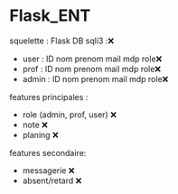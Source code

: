 # Flask_ENT

squelette :
Flask 
DB sqli3 :❌
  - user : ID nom prenom mail mdp role❌
  - prof : ID nom prenom mail mdp role❌
  - admin : ID nom prenom mail mdp role❌


features principales : 
  - role (admin, prof, user) ❌
  - note ❌
  - planing ❌


features secondaire: 
  - messagerie ❌ 
  - absent/retard ❌ 
